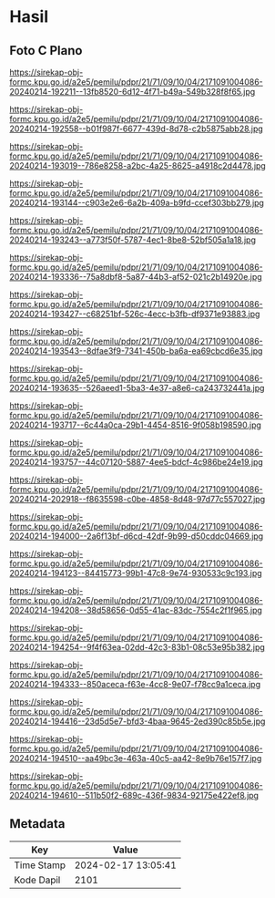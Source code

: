 # Hasil

## Foto C Plano

https://sirekap-obj-formc.kpu.go.id/a2e5/pemilu/pdpr/21/71/09/10/04/2171091004086-20240214-192211--13fb8520-6d12-4f71-b49a-549b328f8f65.jpg

https://sirekap-obj-formc.kpu.go.id/a2e5/pemilu/pdpr/21/71/09/10/04/2171091004086-20240214-192558--b01f987f-6677-439d-8d78-c2b5875abb28.jpg

https://sirekap-obj-formc.kpu.go.id/a2e5/pemilu/pdpr/21/71/09/10/04/2171091004086-20240214-193019--786e8258-a2bc-4a25-8625-a4918c2d4478.jpg

https://sirekap-obj-formc.kpu.go.id/a2e5/pemilu/pdpr/21/71/09/10/04/2171091004086-20240214-193144--c903e2e6-6a2b-409a-b9fd-ccef303bb279.jpg

https://sirekap-obj-formc.kpu.go.id/a2e5/pemilu/pdpr/21/71/09/10/04/2171091004086-20240214-193243--a773f50f-5787-4ec1-8be8-52bf505a1a18.jpg

https://sirekap-obj-formc.kpu.go.id/a2e5/pemilu/pdpr/21/71/09/10/04/2171091004086-20240214-193336--75a8dbf8-5a87-44b3-af52-021c2b14920e.jpg

https://sirekap-obj-formc.kpu.go.id/a2e5/pemilu/pdpr/21/71/09/10/04/2171091004086-20240214-193427--c68251bf-526c-4ecc-b3fb-df9371e93883.jpg

https://sirekap-obj-formc.kpu.go.id/a2e5/pemilu/pdpr/21/71/09/10/04/2171091004086-20240214-193543--8dfae3f9-7341-450b-ba6a-ea69cbcd6e35.jpg

https://sirekap-obj-formc.kpu.go.id/a2e5/pemilu/pdpr/21/71/09/10/04/2171091004086-20240214-193635--526aeed1-5ba3-4e37-a8e6-ca243732441a.jpg

https://sirekap-obj-formc.kpu.go.id/a2e5/pemilu/pdpr/21/71/09/10/04/2171091004086-20240214-193717--6c44a0ca-29b1-4454-8516-9f058b198590.jpg

https://sirekap-obj-formc.kpu.go.id/a2e5/pemilu/pdpr/21/71/09/10/04/2171091004086-20240214-193757--44c07120-5887-4ee5-bdcf-4c986be24e19.jpg

https://sirekap-obj-formc.kpu.go.id/a2e5/pemilu/pdpr/21/71/09/10/04/2171091004086-20240214-202918--f8635598-c0be-4858-8d48-97d77c557027.jpg

https://sirekap-obj-formc.kpu.go.id/a2e5/pemilu/pdpr/21/71/09/10/04/2171091004086-20240214-194000--2a6f13bf-d6cd-42df-9b99-d50cddc04669.jpg

https://sirekap-obj-formc.kpu.go.id/a2e5/pemilu/pdpr/21/71/09/10/04/2171091004086-20240214-194123--84415773-99b1-47c8-9e74-930533c9c193.jpg

https://sirekap-obj-formc.kpu.go.id/a2e5/pemilu/pdpr/21/71/09/10/04/2171091004086-20240214-194208--38d58656-0d55-41ac-83dc-7554c2f1f965.jpg

https://sirekap-obj-formc.kpu.go.id/a2e5/pemilu/pdpr/21/71/09/10/04/2171091004086-20240214-194254--9f4f63ea-02dd-42c3-83b1-08c53e95b382.jpg

https://sirekap-obj-formc.kpu.go.id/a2e5/pemilu/pdpr/21/71/09/10/04/2171091004086-20240214-194333--850aceca-f63e-4cc8-9e07-f78cc9a1ceca.jpg

https://sirekap-obj-formc.kpu.go.id/a2e5/pemilu/pdpr/21/71/09/10/04/2171091004086-20240214-194416--23d5d5e7-bfd3-4baa-9645-2ed390c85b5e.jpg

https://sirekap-obj-formc.kpu.go.id/a2e5/pemilu/pdpr/21/71/09/10/04/2171091004086-20240214-194510--aa49bc3e-463a-40c5-aa42-8e9b76e157f7.jpg

https://sirekap-obj-formc.kpu.go.id/a2e5/pemilu/pdpr/21/71/09/10/04/2171091004086-20240214-194610--511b50f2-689c-436f-9834-92175e422ef8.jpg


## Metadata

| Key        | Value               |
| ---------- | ------------------- |
| Time Stamp | 2024-02-17 13:05:41 |
| Kode Dapil | 2101                |



